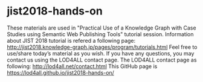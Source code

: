 # jist2018-hands-on
These materials are used in "Practical Use of a Knowledge Graph with Case Studies using Semantic Web Publishing Tools" tutorial session.
Information about JIST 2018 tutorial is refered a following page: http://jist2018.knowledge-graph.jp/pages/program/tutorials.html
Feel free to use/share today’s material as you wish.
If you have any questions, you may contact us using the LOD4ALL contact page.
The LOD4ALL contact page as following: http://lod4all.net/contact.html
This GitHub page is https://lod4all.github.io/jist2018-hands-on/

